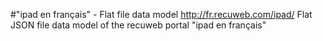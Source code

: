 #"ipad en français" - Flat file data model
http://fr.recuweb.com/ipad/
Flat JSON file data model of the recuweb portal "ipad en français"
